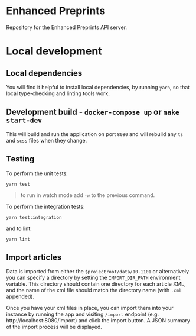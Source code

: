 # Enhanced Preprints

Repository for the Enhanced Preprints API server.

# Local development

## Local dependencies

You will find it helpful to install local dependencies, by running `yarn`, so that local type-checking and linting tools work.

## Development build - `docker-compose up` or `make start-dev`

This will build and run the application on port `8080` and will rebuild any `ts` and `scss` files when they change.

## Testing
To perform the unit tests:
```shell
yarn test
```

> to run in watch mode add `-w` to the previous command. 

To perform the integration tests:
```shell
yarn test:integration
```

and to lint:
```shell
yarn lint
```

## Import articles

Data is imported from either the `$projectroot/data/10.1101` or alternatively you can specify a directory by setting the `IMPORT_DIR_PATH` environment variable. This directory should contain one directory for each article XML, and the name of the xml file should match the directory name (with `.xml` appended).

Once you have your xml files in place, you can import them into your instance by running the app and visiting `/import` endpoint (e.g. http://localhost:8080/import) and click the import button. A JSON summary of the import process will be displayed.

